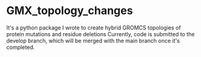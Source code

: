 # GMX_topology_changes
It's a python package I wrote to create hybrid GROMCS topologies of protein mutations and residue deletions
Currently, code is submitted to the develop branch, which will be merged with the main branch once it's completed.

